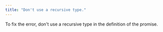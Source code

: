 ```yaml
---
title: "Don't use a recursive type."
---
```


To fix the error, don't use a recursive type in the definition of the promise.
